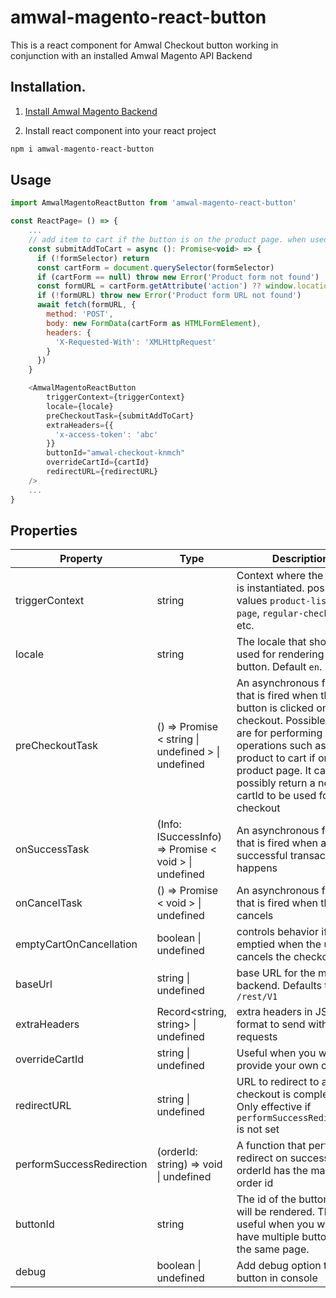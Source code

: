 # amwal-magento-react-button

This is a react component for Amwal Checkout button working in conjunction with an installed Amwal Magento API Backend

## Installation.

1. [Install Amwal Magento Backend](https://docs.amwal.tech/docs/magento-installation)


2. Install react component into your react project
```bash
npm i amwal-magento-react-button
```
## Usage

```javascript
import AmwalMagentoReactButton from 'amwal-magento-react-button'

const ReactPage= () => {
    ...
    // add item to cart if the button is on the product page. when used in cart or mini-cart, preCheckoutTask should be left undefined
    const submitAddToCart = async (): Promise<void> => {
      if (!formSelector) return
      const cartForm = document.querySelector(formSelector)
      if (cartForm == null) throw new Error('Product form not found')
      const formURL = cartForm.getAttribute('action') ?? window.location.href
      if (!formURL) throw new Error('Product form URL not found')
      await fetch(formURL, {
        method: 'POST',
        body: new FormData(cartForm as HTMLFormElement),
        headers: {
          'X-Requested-With': 'XMLHttpRequest'
        }
      })
    }

    <AmwalMagentoReactButton
        triggerContext={triggerContext}
        locale={locale}
        preCheckoutTask={submitAddToCart}
        extraHeaders={{
          'x-access-token': 'abc'
        }}
        buttonId="amwal-checkout-knmch"
        overrideCartId={cartId}
        redirectURL={redirectURL}
    />
    ...
}
```

## Properties
| Property                  | Type                                                     | Description                                                                                                   |
|---------------------------|----------------------------------------------------------|---------------------------------------------------------------------------------------------------------------|
| triggerContext            | string                                                   | Context where the button is instantiated. possible values `product-listing-page`, `regular-checkout`, .. etc. |
| locale                    | string                                                   | The locale that should be used for rendering the button. Default `en`.                                        |
| preCheckoutTask           | ()  =>   Promise < string \| undefined > \| undefined     | An asynchronous function that is fired when the button is clicked on checkout. Possible Uses are for performing operations such as adding product to cart if on product page. It can possibly return a new cartId to be used for checkout |
| onSuccessTask             | (Info: ISuccessInfo)  =>   Promise < void > \| undefined | An asynchronous function that is fired when a successful transaction happens |
| onCancelTask              | ()  =>   Promise < void > \| undefined                   | An asynchronous function that is fired when the users cancels |
| emptyCartOnCancellation   | boolean \| undefined                                     | controls behavior if Cart is emptied when the user cancels the checkout                                                                                                       |
| baseUrl                   | string \| undefined                                      | base URL for the magento backend. Defaults to `/rest/V1`                                                                                                                      |
| extraHeaders              | Record<string, string> \| undefined                      | extra headers in JSON format to send with fetch requests                                                                                                                      |
| overrideCartId            | string \| undefined                                      | Useful when you want to provide your own cartId. |
| redirectURL               | string \| undefined                                      | URL to redirect to after checkout is completed. Only effective if `performSuccessRedirection` is not set|
| performSuccessRedirection | (orderId: string)  =>  void \| undefined | A function that performs redirect on success, orderId has the magento order id |
| buttonId                  | string                                                   | The id of the button that will be rendered. This is useful when you want to have multiple buttons on the same page. |
| debug                     | boolean \| undefined                                     | Add debug option to button in console |
